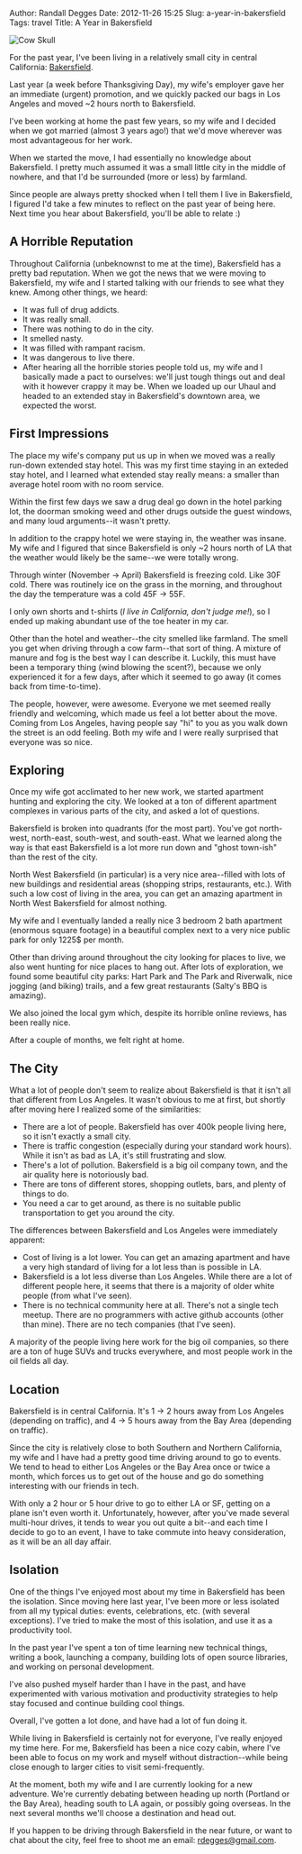 Author: Randall Degges
Date: 2012-11-26 15:25
Slug: a-year-in-bakersfield
Tags: travel
Title: A Year in Bakersfield


![Cow Skull][]

For the past year, I've been living in a relatively small city in central
California: [Bakersfield][].

Last year (a week before Thanksgiving Day), my wife's employer gave her an
immediate (urgent) promotion, and we quickly packed our bags in Los Angeles and
moved ~2 hours north to Bakersfield.

I've been working at home the past few years, so my wife and I decided when we
got married (almost 3 years ago!) that we'd move wherever was most advantageous
for her work.

When we started the move, I had essentially no knowledge about Bakersfield. I
pretty much assumed it was a small little city in the middle of nowhere, and
that I'd be surrounded (more or less) by farmland.

Since people are always pretty shocked when I tell them I live in Bakersfield, I
figured I'd take a few minutes to reflect on the past year of being here. Next
time you hear about Bakersfield, you'll be able to relate :)


## A Horrible Reputation

Throughout California (unbeknownst to me at the time), Bakersfield has a pretty
bad reputation. When we got the news that we were moving to Bakersfield, my wife
and I started talking with our friends to see what they knew. Among other
things, we heard:

-   It was full of drug addicts.
-   It was really small.
-   There was nothing to do in the city.
-   It smelled nasty.
-   It was filled with rampant racism.
-   It was dangerous to live there.
-   After hearing all the horrible stories people told us, my wife and I
    basically made a pact to ourselves: we'll just tough things out and deal
    with it however crappy it may be. When we loaded up our Uhaul and headed to
    an extended stay in Bakersfield's downtown area, we expected the worst.


## First Impressions

The place my wife's company put us up in when we moved was a really run-down
extended stay hotel. This was my first time staying in an exteded stay hotel,
and I learned what extended stay really means: a smaller than average hotel room
with no room service.

Within the first few days we saw a drug deal go down in the hotel parking lot,
the doorman smoking weed and other drugs outside the guest windows, and many
loud arguments--it wasn't pretty.

In addition to the crappy hotel we were staying in, the weather was insane. My
wife and I figured that since Bakersfield is only ~2 hours north of LA that the
weather would likely be the same--we were totally wrong.

Through winter (November -> April) Bakersfield is freezing cold. Like 30F cold.
There was routinely ice on the grass in the morning, and throughout the day the
temperature was a cold 45F -> 55F.

I only own shorts and t-shirts (*I live in California, don't judge me!*), so I
ended up making abundant use of the toe heater in my car.

Other than the hotel and weather--the city smelled like farmland. The smell you
get when driving through a cow farm--that sort of thing. A mixture of manure and
fog is the best way I can describe it. Luckily, this must have been a temporary
thing (wind blowing the scent?), because we only experienced it for a few days,
after which it seemed to go away (it comes back from time-to-time).

The people, however, were awesome. Everyone we met seemed really friendly and
welcoming, which made us feel a lot better about the move. Coming from Los
Angeles, having people say "hi" to you as you walk down the street is an odd
feeling. Both my wife and I were really surprised that everyone was so nice.


## Exploring

Once my wife got acclimated to her new work, we started apartment hunting and
exploring the city. We looked at a ton of different apartment complexes in
various parts of the city, and asked a lot of questions.

Bakersfield is broken into quadrants (for the most part). You've got north-west,
north-east, south-west, and south-east. What we learned along the way is that
east Bakersfield is a lot more run down and "ghost town-ish" than the rest of
the city.

North West Bakersfield (in particular) is a very nice area--filled with lots of
new buildings and residential areas (shopping strips, restaurants, etc.). With
such a low cost of living in the area, you can get an amazing apartment in North
West Bakersfield for almost nothing.

My wife and I eventually landed a really nice 3 bedroom 2 bath apartment
(enormous square footage) in a beautiful complex next to a very nice public park
for only 1225$ per month.

Other than driving around throughout the city looking for places to live, we
also went hunting for nice places to hang out. After lots of exploration, we
found some beautiful city parks: Hart Park and The Park and Riverwalk, nice
jogging (and biking) trails, and a few great restaurants (Salty's BBQ is
amazing).

We also joined the local gym which, despite its horrible online reviews, has
been really nice.

After a couple of months, we felt right at home.


## The City

What a lot of people don't seem to realize about Bakersfield is that it isn't
all that different from Los Angeles. It wasn't obvious to me at first, but
shortly after moving here I realized some of the similarities:

-   There are a lot of people. Bakersfield has over 400k people living here, so
    it isn't exactly a small city.
-   There is traffic congestion (especially during your standard work hours).
    While it isn't as bad as LA, it's still frustrating and slow.
-   There's a lot of pollution. Bakersfield is a big oil company town, and the
    air quality here is notoriously bad.
-   There are tons of different stores, shopping outlets, bars, and plenty of
    things to do.
-   You need a car to get around, as there is no suitable public transportation
    to get you around the city.

The differences between Bakersfield and Los Angeles were immediately apparent:

-   Cost of living is a lot lower. You can get an amazing apartment and have a
    very high standard of living for a lot less than is possible in LA.
-   Bakersfield is a lot less diverse than Los Angeles. While there are a lot
    of different people here, it seems that there is a majority of older white
    people (from what I've seen).
-   There is no technical community here at all. There's not a single tech
    meetup. There are no programmers with active github accounts (other than
    mine). There are no tech companies (that I've seen).

A majority of the people living here work for the big oil companies, so there
are a ton of huge SUVs and trucks everywhere, and most people work in the oil
fields all day.


## Location

Bakersfield is in central California. It's 1 -> 2 hours away from Los Angeles
(depending on traffic), and 4 -> 5 hours away from the Bay Area (depending on
traffic).

Since the city is relatively close to both Southern and Northern California, my
wife and I have had a pretty good time driving around to go to events. We tend
to head to either Los Angeles or the Bay Area once or twice a month, which
forces us to get out of the house and go do something interesting with our
friends in tech.

With only a 2 hour or 5 hour drive to go to either LA or SF, getting on a plane
isn't even worth it. Unfortunately, however, after you've made several
multi-hour drives, it tends to wear you out quite a bit--and each time I decide
to go to an event, I have to take commute into heavy consideration, as it will
be an all day affair.


## Isolation

One of the things I've enjoyed most about my time in Bakersfield has been the
isolation. Since moving here last year, I've been more or less isolated from all
my typical duties: events, celebrations, etc. (with several exceptions). I've
tried to make the most of this isolation, and use it as a productivity tool.

In the past year I've spent a ton of time learning new technical things, writing
a book, launching a company, building lots of open source libraries, and working
on personal development.

I've also pushed myself harder than I have in the past, and have experimented
with various motivation and productivity strategies to help stay focused and
continue building cool things.

Overall, I've gotten a lot done, and have had a lot of fun doing it.


While living in Bakersfield is certainly not for everyone, I've really enjoyed
my time here. For me, Bakersfield has been a nice cozy cabin, where I've been
able to focus on my work and myself without distraction--while being close
enough to larger cities to visit semi-frequently.

At the moment, both my wife and I are currently looking for a new adventure.
We're currently debating between heading up north (Portland or the Bay Area),
heading south to LA again, or possibly going overseas. In the next several
months we'll choose a destination and head out.

If you happen to be driving through Bakersfield in the near future, or want to
chat about the city, feel free to shoot me an email: [rdegges@gmail.com][].


  [Cow Skull]: /static/images/2012/cow-skull.png "Cow Skull Sketch"
  [Bakersfield]: http://goo.gl/maps/4V9lQ "Bakersfield Map"
  [rdegges@gmail.com]: mailto:rdegges@gmail.com
